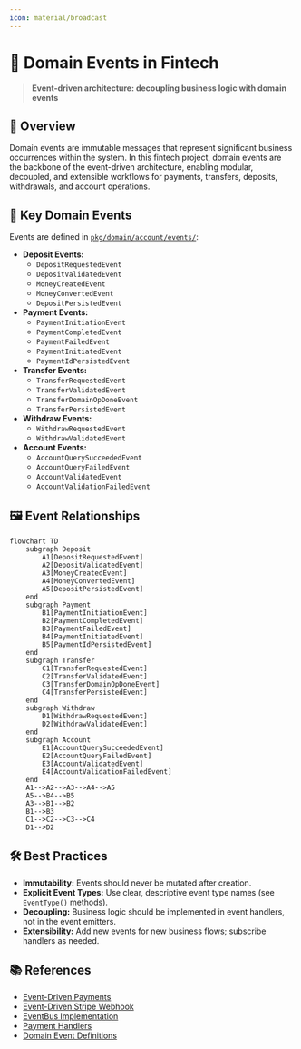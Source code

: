 ```yaml
---
icon: material/broadcast
---
```


# 📡 Domain Events in Fintech

> **Event-driven architecture: decoupling business logic with domain events**

## 🏁 Overview

Domain events are immutable messages that represent significant business occurrences within the system. In this fintech project, domain events are the backbone of the event-driven architecture, enabling modular, decoupled, and extensible workflows for payments, transfers, deposits, withdrawals, and account operations.

## 🧩 Key Domain Events

Events are defined in [`pkg/domain/account/events/`](https://github.com/amirasaad/fintech/pkg/domain/account/events/):

- **Deposit Events:**
  - `DepositRequestedEvent`
  - `DepositValidatedEvent`
  - `MoneyCreatedEvent`
  - `MoneyConvertedEvent`
  - `DepositPersistedEvent`
- **Payment Events:**
  - `PaymentInitiationEvent`
  - `PaymentCompletedEvent`
  - `PaymentFailedEvent`
  - `PaymentInitiatedEvent`
  - `PaymentIdPersistedEvent`
- **Transfer Events:**
  - `TransferRequestedEvent`
  - `TransferValidatedEvent`
  - `TransferDomainOpDoneEvent`
  - `TransferPersistedEvent`
- **Withdraw Events:**
  - `WithdrawRequestedEvent`
  - `WithdrawValidatedEvent`
- **Account Events:**
  - `AccountQuerySucceededEvent`
  - `AccountQueryFailedEvent`
  - `AccountValidatedEvent`
  - `AccountValidationFailedEvent`

## 🖼️ Event Relationships

```mermaid
flowchart TD
    subgraph Deposit
        A1[DepositRequestedEvent]
        A2[DepositValidatedEvent]
        A3[MoneyCreatedEvent]
        A4[MoneyConvertedEvent]
        A5[DepositPersistedEvent]
    end
    subgraph Payment
        B1[PaymentInitiationEvent]
        B2[PaymentCompletedEvent]
        B3[PaymentFailedEvent]
        B4[PaymentInitiatedEvent]
        B5[PaymentIdPersistedEvent]
    end
    subgraph Transfer
        C1[TransferRequestedEvent]
        C2[TransferValidatedEvent]
        C3[TransferDomainOpDoneEvent]
        C4[TransferPersistedEvent]
    end
    subgraph Withdraw
        D1[WithdrawRequestedEvent]
        D2[WithdrawValidatedEvent]
    end
    subgraph Account
        E1[AccountQuerySucceededEvent]
        E2[AccountQueryFailedEvent]
        E3[AccountValidatedEvent]
        E4[AccountValidationFailedEvent]
    end
    A1-->A2-->A3-->A4-->A5
    A5-->B4-->B5
    A3-->B1-->B2
    B1-->B3
    C1-->C2-->C3-->C4
    D1-->D2
```

## 🛠️ Best Practices

- **Immutability:** Events should never be mutated after creation.
- **Explicit Event Types:** Use clear, descriptive event type names (see `EventType()` methods).
- **Decoupling:** Business logic should be implemented in event handlers, not in the event emitters.
- **Extensibility:** Add new events for new business flows; subscribe handlers as needed.

## 📚 References

- [Event-Driven Payments](payments/event-driven-payments.md)
- [Event-Driven Stripe Webhook](payments/event-driven-stripe-webhook.md)
- [EventBus Implementation](https://github.com/amirasaad/fintech/pkg/eventbus/)
- [Payment Handlers](https://github.com/amirasaad/fintech/pkg/handler/payment/)
- [Domain Event Definitions](https://github.com/amirasaad/fintech/pkg/domain/account/events/)
